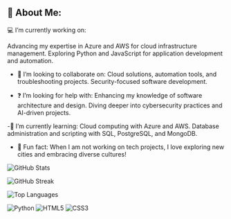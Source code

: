 ## 👋 About Me:
💻 I’m currently working on:

Advancing my expertise in Azure and AWS for cloud infrastructure management.
Exploring Python and JavaScript for application development and automation.

- 🤝 I’m looking to collaborate on:
Cloud solutions, automation tools, and troubleshooting projects.
Security-focused software development.

- ❓ I’m looking for help with:
Enhancing my knowledge of software architecture and design.
Diving deeper into cybersecurity practices and AI-driven projects.

-📖 I’m currently learning:
Cloud computing with Azure and AWS.
Database administration and scripting with SQL, PostgreSQL, and MongoDB.

- 🌟 Fun fact:
When I am not working on tech projects, I love exploring new cities and embracing diverse cultures!

![GitHub Stats](https://github-readme-stats.vercel.app/api?username=danivelve&show_icons=true&theme=radical)


![GitHub Streak](https://streak-stats.demolab.com/?user=danivelve&theme=radical)

![Top Languages](https://github-readme-stats.vercel.app/api/top-langs/?username=danivelve&layout=compact&theme=radical)

![Python](https://img.shields.io/badge/Python-3776AB?style=flat&logo=python&logoColor=white)
![HTML5](https://img.shields.io/badge/HTML5-E34F26?style=flat&logo=html5&logoColor=white)
![CSS3](https://img.shields.io/badge/CSS3-1572B6?style=flat&logo=css3&logoColor=white)


<!--
**danivelve/danivelve** is a ✨ _special_ ✨ repository because its `README.md` (this file) appears on your GitHub profile.

Here are some ideas to get you started:

- 🔭 I’m currently working on ...
- 🌱 I’m currently learning ...
- 👯 I’m looking to collaborate on ...
- 🤔 I’m looking for help with ...
- 💬 Ask me about ...
- 📫 How to reach me: ...
- 😄 Pronouns: ...
- ⚡ Fun fact: ...
-->
